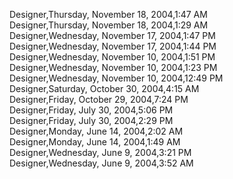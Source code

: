 ﻿Designer,Thursday, November 18, 2004,1:47 AM  Designer,Thursday, November 18, 2004,1:29 AM  Designer,Wednesday, November 17, 2004,1:47 PM  Designer,Wednesday, November 17, 2004,1:44 PM  Designer,Wednesday, November 10, 2004,1:51 PM  Designer,Wednesday, November 10, 2004,1:23 PM  Designer,Wednesday, November 10, 2004,12:49 PM  Designer,Saturday, October 30, 2004,4:15 AM  Designer,Friday, October 29, 2004,7:24 PM  Designer,Friday, July 30, 2004,5:06 PM  Designer,Friday, July 30, 2004,2:29 PM  Designer,Monday, June 14, 2004,2:02 AM  Designer,Monday, June 14, 2004,1:49 AM  Designer,Wednesday, June 9, 2004,3:21 PM  Designer,Wednesday, June 9, 2004,3:52 AM